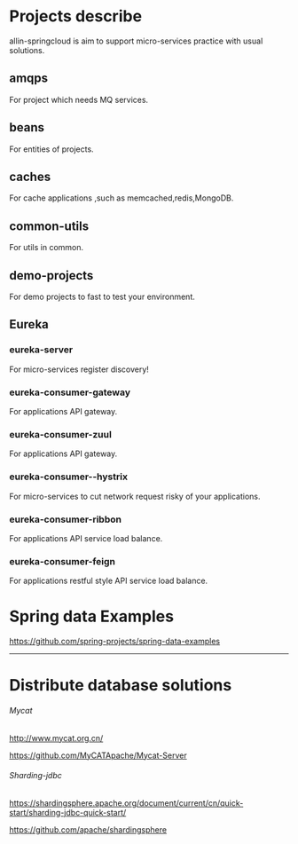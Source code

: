# Projects describe

allin-springcloud is aim to support micro-services practice with usual solutions.

## amqps

For project which needs MQ services.

## beans

For entities of projects.

## caches

For cache applications ,such as memcached,redis,MongoDB.

## common-utils

For utils in common.

## demo-projects

For demo projects to fast to test your environment.

## Eureka

### eureka-server

For  micro-services register discovery!

### eureka-consumer-gateway

For applications API gateway.

### eureka-consumer-zuul

For applications API gateway.

### eureka-consumer--hystrix

For  micro-services to cut network request risky of your applications.

### eureka-consumer-ribbon

For applications API service load balance.

### eureka-consumer-feign

For applications restful style API service load balance.


# Spring data Examples

https://github.com/spring-projects/spring-data-examples

*******************************************


# Distribute database solutions

###### Mycat   
http://www.mycat.org.cn/ 

https://github.com/MyCATApache/Mycat-Server

###### Sharding-jdbc

https://shardingsphere.apache.org/document/current/cn/quick-start/sharding-jdbc-quick-start/

https://github.com/apache/shardingsphere

